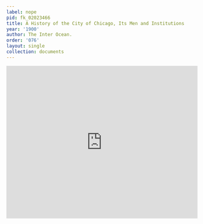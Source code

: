 ```yaml
---
label: nope
pid: fk_02023466
title: A History of the City of Chicago, Its Men and Institutions
year: '1900'
author: The Inter Ocean.
order: '076'
layout: single
collection: documents
---
```

<iframe src="https://northwestern.app.box.com/embed/s/xwykfjcawy6s0nq79hbbel3lncz7jxk7?sortColumn=date&view=list" width="500" height="400" frameborder="0" allowfullscreen webkitallowfullscreen msallowfullscreen></iframe>
